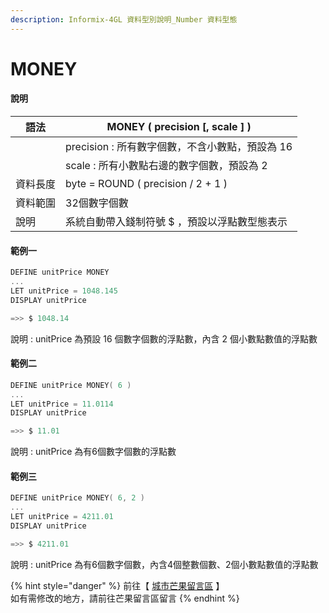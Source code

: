 ```yaml
---
description: Informix-4GL 資料型別說明_Number 資料型態
---
```


# MONEY

#### 說明

| 語法   | MONEY ( precision \[, scale ] )    |
| ---- | ---------------------------------- |
|      | precision : 所有數字個數，不含小數點，預設為 16    |
|      | scale : 所有小數點右邊的數字個數，預設為 2         |
| 資料長度 | byte = ROUND ( precision / 2 + 1 ) |
| 資料範圍 | 32個數字個數                            |
| 說明   | 系統自動帶入錢制符號 $ ，預設以浮點數型態表示           |

#### 範例一

```objectivec
DEFINE unitPrice MONEY
...
LET unitPrice = 1048.145
DISPLAY unitPrice

=>> $ 1048.14
```

說明 : unitPrice 為預設 16 個數字個數的浮點數，內含 2 個小數點數值的浮點數

#### 範例二

```objectivec
DEFINE unitPrice MONEY( 6 )
...
LET unitPrice = 11.0114
DISPLAY unitPrice

=>> $ 11.01
```

說明 : unitPrice 為有6個數字個數的浮點數

#### 範例三

```objectivec
DEFINE unitPrice MONEY( 6, 2 )
...
LET unitPrice = 4211.01
DISPLAY unitPrice

=>> $ 4211.01
```

說明 : unitPrice 為有6個數字個數，內含4個整數個數、2個小數點數值的浮點數

{% hint style="danger" %}
前往【 [城市芒果留言區](https://give0714.pixnet.net/blog/post/46111630-informix-4gl-%E7%B0%A1%E5%96%AE%E8%B3%87%E6%96%99%E5%9E%8B%E5%88%A5%E3%80%8A-numeric-data-%E3%80%8B\(-%E4%B8%83-\)) 】\
如有需修改的地方，請前往芒果留言區留言
{% endhint %}
